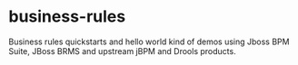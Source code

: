 # business-rules
Business rules quickstarts and hello world kind of demos using Jboss BPM Suite, JBoss BRMS and upstream jBPM and Drools products.
